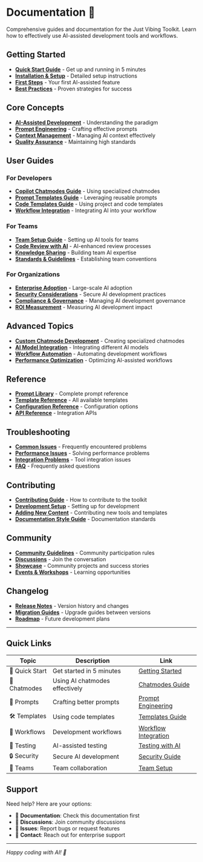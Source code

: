 # Documentation 📖

Comprehensive guides and documentation for the Just Vibing Toolkit. Learn how to effectively use AI-assisted development tools and workflows.

## Getting Started

- [**Quick Start Guide**](getting-started.md) - Get up and running in 5 minutes
- [**Installation & Setup**](installation.md) - Detailed setup instructions
- [**First Steps**](first-steps.md) - Your first AI-assisted feature
- [**Best Practices**](best-practices.md) - Proven strategies for success

## Core Concepts

- [**AI-Assisted Development**](concepts/ai-assisted-development.md) - Understanding the paradigm
- [**Prompt Engineering**](concepts/prompt-engineering.md) - Crafting effective prompts
- [**Context Management**](concepts/context-management.md) - Managing AI context effectively
- [**Quality Assurance**](concepts/quality-assurance.md) - Maintaining high standards

## User Guides

### For Developers
- [**Copilot Chatmodes Guide**](guides/copilot-chatmodes.md) - Using specialized chatmodes
- [**Prompt Templates Guide**](guides/prompt-templates.md) - Leveraging reusable prompts
- [**Code Templates Guide**](guides/code-templates.md) - Using project and code templates
- [**Workflow Integration**](guides/workflow-integration.md) - Integrating AI into your workflow

### For Teams
- [**Team Setup Guide**](guides/team-setup.md) - Setting up AI tools for teams
- [**Code Review with AI**](guides/team-code-review.md) - AI-enhanced review processes
- [**Knowledge Sharing**](guides/knowledge-sharing.md) - Building team AI expertise
- [**Standards & Guidelines**](guides/team-standards.md) - Establishing team conventions

### For Organizations
- [**Enterprise Adoption**](guides/enterprise-adoption.md) - Large-scale AI adoption
- [**Security Considerations**](guides/security.md) - Secure AI development practices
- [**Compliance & Governance**](guides/compliance.md) - Managing AI development governance
- [**ROI Measurement**](guides/roi-measurement.md) - Measuring AI development impact

## Advanced Topics

- [**Custom Chatmode Development**](advanced/custom-chatmodes.md) - Creating specialized chatmodes
- [**AI Model Integration**](advanced/model-integration.md) - Integrating different AI models
- [**Workflow Automation**](advanced/workflow-automation.md) - Automating development workflows
- [**Performance Optimization**](advanced/performance-optimization.md) - Optimizing AI-assisted workflows

## Reference

- [**Prompt Library**](reference/prompt-library.md) - Complete prompt reference
- [**Template Reference**](reference/template-reference.md) - All available templates
- [**Configuration Reference**](reference/configuration.md) - Configuration options
- [**API Reference**](reference/api-reference.md) - Integration APIs

## Troubleshooting

- [**Common Issues**](troubleshooting/common-issues.md) - Frequently encountered problems
- [**Performance Issues**](troubleshooting/performance.md) - Solving performance problems
- [**Integration Problems**](troubleshooting/integration.md) - Tool integration issues
- [**FAQ**](troubleshooting/faq.md) - Frequently asked questions

## Contributing

- [**Contributing Guide**](CONTRIBUTING.md) - How to contribute to the toolkit
- [**Development Setup**](contributing/development-setup.md) - Setting up for development
- [**Adding New Content**](contributing/adding-content.md) - Contributing new tools and templates
- [**Documentation Style Guide**](contributing/style-guide.md) - Documentation standards

## Community

- [**Community Guidelines**](community/guidelines.md) - Community participation rules
- [**Discussions**](community/discussions.md) - Join the conversation
- [**Showcase**](community/showcase.md) - Community projects and success stories
- [**Events & Workshops**](community/events.md) - Learning opportunities

## Changelog

- [**Release Notes**](CHANGELOG.md) - Version history and changes
- [**Migration Guides**](migration/) - Upgrade guides between versions
- [**Roadmap**](ROADMAP.md) - Future development plans

---

## Quick Links

| Topic | Description | Link |
|-------|-------------|------|
| 🚀 Quick Start | Get started in 5 minutes | [Getting Started](getting-started.md) |
| 🤖 Chatmodes | Using AI chatmodes effectively | [Chatmodes Guide](guides/copilot-chatmodes.md) |
| 💬 Prompts | Crafting better prompts | [Prompt Engineering](concepts/prompt-engineering.md) |
| 🛠️ Templates | Using code templates | [Templates Guide](guides/code-templates.md) |
| 🔄 Workflows | Development workflows | [Workflow Integration](guides/workflow-integration.md) |
| 🧪 Testing | AI-assisted testing | [Testing with AI](advanced/ai-testing.md) |
| 🔒 Security | Secure AI development | [Security Guide](guides/security.md) |
| 👥 Teams | Team collaboration | [Team Setup](guides/team-setup.md) |

## Support

Need help? Here are your options:

- 📖 **Documentation**: Check this documentation first
- 💬 **Discussions**: Join community discussions
- 🐛 **Issues**: Report bugs or request features
- 📧 **Contact**: Reach out for enterprise support

---

*Happy coding with AI! 🎉*